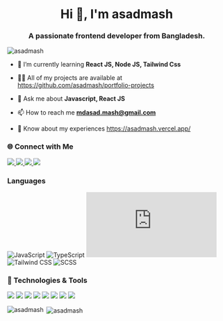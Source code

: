 <h1 align="center">Hi 👋, I'm asadmash</h1>
<h3 align="center">A passionate frontend developer from Bangladesh.</h3>

<p align="left"> <img src="https://komarev.com/ghpvc/?username=asadmash&label=Profile%20views&color=0e75b6&style=flat" alt="asadmash" /> </p>

- 🌱 I’m currently learning **React JS, Node JS, Tailwind Css**

- 👨‍💻 All of my projects are available at https://github.com/asadmash/portfolio-projects

- 💬 Ask me about **Javascript, React JS**

- 📫 How to reach me **mdasad.mash@gmail.com**

- 📄 Know about my experiences https://asadmash.vercel.app/

### 🌐 Connect with Me  

<p align="left">
  <a href="https://github.com/YOUR_GITHUB_USERNAME" target="_blank">
    <img src="https://img.shields.io/badge/GitHub-181717?style=flat&logo=github&logoColor=white" />
  </a>
  <a href="https://www.linkedin.com/in/YOUR_LINKEDIN_USERNAME" target="_blank">
    <img src="https://img.shields.io/badge/LinkedIn-0077B5?style=flat&logo=linkedin&logoColor=white" />
  </a>
  <a href="https://twitter.com/YOUR_TWITTER_USERNAME" target="_blank">
    <img src="https://img.shields.io/badge/Twitter-1DA1F2?style=flat&logo=twitter&logoColor=white" />
  </a>
  <a href="https://dev.to/YOUR_DEVTO_USERNAME" target="_blank">
    <img src="https://img.shields.io/badge/Dev.to-0A0A0A?style=flat&logo=dev.to&logoColor=white" />
  </a>
</p>


### Languages
![JavaScript](https://img.shields.io/badge/|-JavaScript-yellow?&logo=JavaScript)
![TypeScript](https://img.shields.io/badge/|-TypeScript-blue?&logo=TypeScript)
![NextJS](https://img.shields.io/badge/|-Next.JS-000?&logo=Next.js)
![Tailwind CSS](https://img.shields.io/badge/|-Tailwind.cSS-teal?&logo=tailwindcss)
![SCSS](https://img.shields.io/badge/|-SCSS-pink?&logo=sass)

### 🚀 Technologies & Tools  
<p align="left">
  <img src="https://img.shields.io/badge/|-Framer%20Motion-FF0080?style=flat&logo=framer&logoColor=white" />
  <img src="https://img.shields.io/badge/|-GSAP-88CE02?style=flat&logo=greensock&logoColor=white" />
  <img src="https://img.shields.io/badge/|-Three.js-000000?style=flat&logo=three.js&logoColor=white" />
  <img src="https://img.shields.io/badge/|-WordPress-21759B?style=flat&logo=wordpress&logoColor=white" />
  <img src="https://img.shields.io/badge/|-Shopify-7AB55C?style=flat&logo=shopify&logoColor=white" />
  <img src="https://img.shields.io/badge/|-Git-F05033?style=flat&logo=git&logoColor=white" />
  <img src="https://img.shields.io/badge/|-GitHub-181717?style=flat&logo=github&logoColor=white" />
  <img src="https://img.shields.io/badge/|-Docker-0db7ed?style=flat&logo=docker&logoColor=white" />
</p>





<p><img align="left" src="https://github-readme-stats.vercel.app/api/top-langs?username=asadmash&show_icons=true&locale=en&layout=compact" alt="asadmash" /></p>

<p>&nbsp;<img align="center" src="https://github-readme-stats.vercel.app/api?username=asadmash&show_icons=true&locale=en" alt="asadmash" /></p>

<!-- <p><img align="center" src="https://github-readme-streak-stats.herokuapp.com/?user=asadmash&" alt="asadmash" /></p> -->

